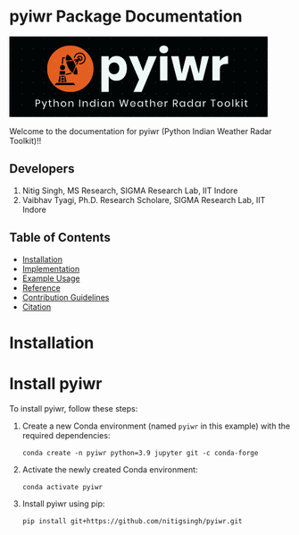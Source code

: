 # pyiwr Package Documentation
![pyiwr](images/pyiwr.png)

Welcome to the documentation for pyiwr (Python Indian Weather Radar Toolkit)!!

## Developers
1. Nitig Singh, MS Research, SIGMA Research Lab, IIT Indore
2. Vaibhav Tyagi, Ph.D. Research Scholare, SIGMA Research Lab, IIT Indore

## Table of Contents
- [Installation](installation.md)
- [Implementation](usage.md)
- [Example Usage](example.md)
- [Reference](Reference.md)
- [Contribution Guidelines](contribution.md)
- [Citation](citation.md)


# Installation

<html>
<head>
</head>
<body>

<h1>Install pyiwr</h1>

<p>To install pyiwr, follow these steps:</p>

<ol start="1">
    <li>Create a new Conda environment (named <code>pyiwr</code> in this example) with the required dependencies:</li>
    <pre><code>conda create -n pyiwr python=3.9 jupyter git -c conda-forge</code></pre>
</ol>

<ol start="2">
    <li>Activate the newly created Conda environment:</li>
    <pre><code>conda activate pyiwr</code></pre>
</ol>
<ol start="3">
    <li>Install pyiwr using pip:</li>
    <pre><code>pip install git+https://github.com/nitigsingh/pyiwr.git</code></pre>
</ol>

</body>
</html>


